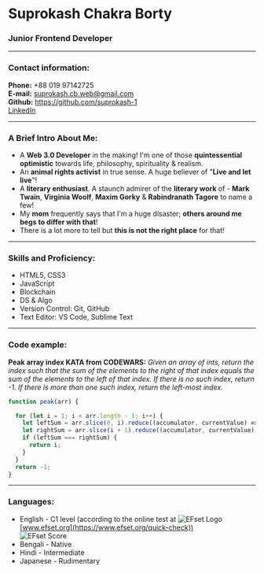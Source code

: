 # Suprokash Chakra Borty
### Junior Frontend Developer

---

### Contact information:

**Phone:** +88 019 97142725<br>
**E-mail:** suprokash.cb.web@gmail.com<br>
**Github:** https://github.com/suprokash-1<br>
[LinkedIn](https://www.linkedin.com/in/#/)<br>

---

### A Brief Intro About Me:

* A **Web 3.0 Developer** in the making! I'm one of those **quintessential optimistic** towards life, philosophy, spirituality & realism.<br>
* An **animal rights activist** in true sense. A huge believer of "**Live and let live**"!<br>
* A **literary enthusiast**. A staunch admirer of the **literary work** of - **Mark Twain**, **Virginia Woolf**, **Maxim Gorky** & **Rabindranath Tagore** to name a few!<br>
* My **mom** frequently says that I'm a huge disaster; **others around me begs to differ with that**!<br>
* There is a lot more to tell but **this is not the right place** for that!<br>

---

### Skills and Proficiency:

- HTML5, CSS3
- JavaScript
- Blockchain
- DS & Algo
- Version Control: Git, GitHub
- Text Editor: VS Code, Sublime Text<br>

---

### Code example:

**Peak array index KATA from CODEWARS:**
*Given an array of ints, return the index such that the sum of the elements to the right of that index equals the sum of the elements to the left of that index. If there is no such index, return -1. If there is more than one such index, return the left-most index.*

```javascript
function peak(arr) {

  for (let i = 1; i < arr.length - 1; i++) {
    let leftSum = arr.slice(0, i).reduce((accumulator, currentValue) => accumulator + currentValue);
    let rightSum = arr.slice(i + 1).reduce((accumulator, currentValue) => accumulator + currentValue);
    if (leftSum === rightSum) {
      return i;
    }
  }
  return -1;
}
```
---

### Languages:

- English \- C1 level (according to the online test at ![EFset Logo](/images/efset-logo.png) [www.efset.org](https://www.efset.org/quick-check))<br>
![EFset Score](/images/efset-english-level.jpg)
- Bengali \- Native
- Hindi \- Intermediate
- Japanese \- Rudimentary
